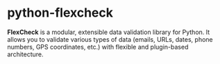 # python-flexcheck
**FlexCheck** is a modular, extensible data validation library for Python. It allows you to validate various types of data (emails, URLs, dates, phone numbers, GPS coordinates, etc.) with flexible and plugin-based architecture. 
